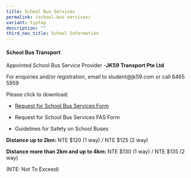 ```yaml
---
title: School Bus Services
permalink: /school-bus-services/
variant: tiptap
description: ""
third_nav_title: School Information
---
```

<h4>School Bus Transport</h4>
<p>Appointed School Bus Service Provider -<strong>JK59 Transport Pte Ltd</strong>
</p>
<p>For enquiries and/or registration, email to <a rel="noopener noreferrer nofollow" target="_blank">student@jk59.com</a> or
call 6465 5959</p>
<p>Please click to download:</p>
<ul data-tight="true" class="tight">
<li>
<p><a href="https://drive.google.com/file/d/1QvpJVDcR4TF1bunPtHAIqXqgoX0q0lWx/view?usp=drive_link" rel="noopener noreferrer nofollow" target="_blank">Request for School Bus Services Form</a>
</p>
</li>
<li>
<p>Request for School Bus Services FAS Form</p>
</li>
<li>
<p>Guidelines for Safety on School Buses</p>
</li>
</ul>
<p><strong>Distance up to 2km:&nbsp;</strong>NTE $120 (1 way) / NTE $125
(2 way)</p>
<p><strong>Distance more than 2km and up to 4km:&nbsp;</strong>NTE $130 (1
way) / NTE $135 (2 way)</p>
<p>(NTE: Not To Exceed)</p>